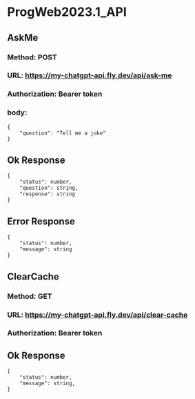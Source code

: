 # ProgWeb2023.1_API


    
## AskMe
### Method: POST
### URL: https://my-chatgpt-api.fly.dev/api/ask-me
### Authorization: Bearer token
### body:
``` 
{
    "question": "Tell me a joke" 
}

```
## Ok Response

```
{
    "status": number,
    "question": string,
    "response": string
}
```
## Error Response
```
{
    "status": number,
    "message": string
}
```
## ClearCache
### Method: GET
### URL: https://my-chatgpt-api.fly.dev/api/clear-cache
### Authorization: Bearer token

## Ok Response

```
{
    "status": number,
    "message": string,
}
```